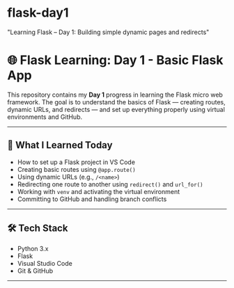 # flask-day1
"Learning Flask – Day 1: Building simple dynamic pages and redirects"
# 🌐 Flask Learning: Day 1 - Basic Flask App

This repository contains my **Day 1** progress in learning the Flask micro web framework. The goal is to understand the basics of Flask — creating routes, dynamic URLs, and redirects — and set up everything properly using virtual environments and GitHub.

---

## 📌 What I Learned Today

- How to set up a Flask project in VS Code
- Creating basic routes using `@app.route()`
- Using dynamic URLs (e.g., `/<name>`)
- Redirecting one route to another using `redirect()` and `url_for()`
- Working with `venv` and activating the virtual environment
- Committing to GitHub and handling branch conflicts

---

## 🛠️ Tech Stack

- Python 3.x
- Flask
- Visual Studio Code
- Git & GitHub

---

